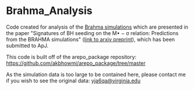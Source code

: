# Brahma_Analysis
Code created for analysis of the [Brahma simulations]([https://ui.adsabs.harvard.edu/abs/2025arXiv250617476K/abstract](https://academic.oup.com/mnras/article/531/4/4311/7689209?login=true)) which are presented in the paper "Signatures of BH seeding on the M• − σ relation: Predictions from the BRAHMA simulations" ([link to arxiv preprint](https://arxiv.org/abs/2506.17476)), which has been submitted to ApJ. 

This code is built off of the arepo_package repository: https://github.com/akbhowmi/arepo_package/tree/master

As the simulation data is too large to be contained here, please contact me if you wish to see the original data: yja6qa@virginia.edu
